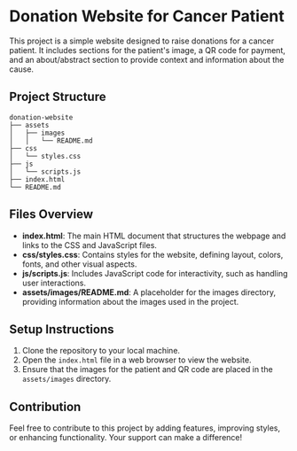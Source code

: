 # Donation Website for Cancer Patient

This project is a simple website designed to raise donations for a cancer patient. It includes sections for the patient's image, a QR code for payment, and an about/abstract section to provide context and information about the cause.

## Project Structure

```
donation-website
├── assets
│   ├── images
│   │   └── README.md
├── css
│   └── styles.css
├── js
│   └── scripts.js
├── index.html
└── README.md
```

## Files Overview

- **index.html**: The main HTML document that structures the webpage and links to the CSS and JavaScript files.
- **css/styles.css**: Contains styles for the website, defining layout, colors, fonts, and other visual aspects.
- **js/scripts.js**: Includes JavaScript code for interactivity, such as handling user interactions.
- **assets/images/README.md**: A placeholder for the images directory, providing information about the images used in the project.

## Setup Instructions

1. Clone the repository to your local machine.
2. Open the `index.html` file in a web browser to view the website.
3. Ensure that the images for the patient and QR code are placed in the `assets/images` directory.

## Contribution

Feel free to contribute to this project by adding features, improving styles, or enhancing functionality. Your support can make a difference!